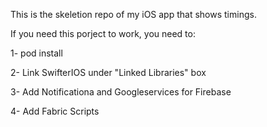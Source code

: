 This is the skeletion repo of my iOS app that shows timings.

If you need this porject to work, you need to:

1- pod install

2- Link SwifterIOS under "Linked Libraries" box

3- Add Notificationa and Googleservices for Firebase

4- Add Fabric Scripts
